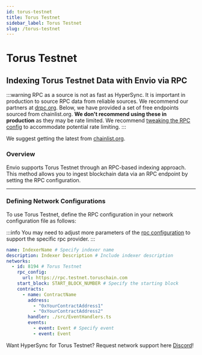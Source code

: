 ```yaml
---
id: torus-testnet
title: Torus Testnet
sidebar_label: Torus Testnet
slug: /torus-testnet
---
```


# Torus Testnet

## Indexing Torus Testnet Data with Envio via RPC

:::warning
RPC as a source is not as fast as HyperSync. It is important in production to source RPC data from reliable sources. We recommend our partners at [drpc.org](https://drpc.org). Below, we have provided a set of free endpoints sourced from chainlist.org. **We don't recommend using these in production** as they may be rate limited. We recommend [tweaking the RPC config](./rpc-sync) to accommodate potential rate limiting.
:::

We suggest getting the latest from [chainlist.org](https://chainlist.org).

### Overview

Envio supports Torus Testnet through an RPC-based indexing approach. This method allows you to ingest blockchain data via an RPC endpoint by setting the RPC configuration.

---

### Defining Network Configurations

To use Torus Testnet, define the RPC configuration in your network configuration file as follows:

:::info
You may need to adjust more parameters of the [rpc configuration](./rpc-sync) to support the specific rpc provider. 
:::

```yaml
name: IndexerName # Specify indexer name
description: Indexer Description # Include indexer description
networks:
  - id: 8194 # Torus Testnet
    rpc_config:
      url: https://rpc.testnet.toruschain.com 
    start_block: START_BLOCK_NUMBER # Specify the starting block
    contracts:
      - name: ContractName
        address:
          - "0xYourContractAddress1"
          - "0xYourContractAddress2"
        handler: ./src/EventHandlers.ts
        events:
          - event: Event # Specify event
          - event: Event
```

Want HyperSync for Torus Testnet? Request network support here [Discord](https://discord.gg/fztEvj79m3)!
